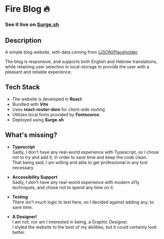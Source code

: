# Fire Blog 🔥

### See it live on [Surge.sh](https://fire-blog.surge.sh)

## Description

A simple blog website, with data coming from [{JSON}Placeholder](https://jsonplaceholder.typicode.com/).

The blog is responsive, and supports both English and Hebrew translations, while retaining user selection in local-storage to provide the user with a pleasant and reliable experience.

## Tech Stack

- The website is developed in **React**
- Bundled with **Vite**
- Uses **react-router-dom** for client-side routing
- Utilizes local fonts provided by **Fontsource**.
- Deployed using **Surge.sh**

## What's missing?

- **Typescript**  
  Sadly, I don't have any real-world experience with Typescript, so I chose not to try and add it, in order to save time and keep the code clean.  
  That being said, I am willing and able to get professional in any tool necessary.

- **Accessibility Support**  
  Sadly, I don't have any real-world experience with modern a11y techniques, and chose not to spend any time on it.

- **Testing**  
  There isn't much logic to test here, so I decided against adding any, to save time.

- **A Designer!**  
  I am not, nor am I interested in being, a Graphic Designer.  
  I styled the website to the best of my abilities, but it could certainly look better.
